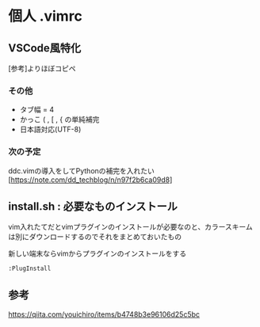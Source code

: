 # 個人 .vimrc

## VSCode風特化
[参考]よりほぼコピペ

### その他
- タブ幅 = 4
- かっこ ( , [ , { の単純補完
- 日本語対応(UTF-8)

### 次の予定
ddc.vimの導入をしてPythonの補完を入れたい
[https://note.com/dd_techblog/n/n97f2b6ca09d8] 


## install.sh : 必要なものインストール
vim入れたてだとvimプラグインのインストールが必要なのと、カラースキームは別にダウンロードするのでそれをまとめておいたもの

新しい端末ならvimからプラグインのインストールをする
```vim
:PlugInstall
```

## 参考
https://qiita.com/youichiro/items/b4748b3e96106d25c5bc
